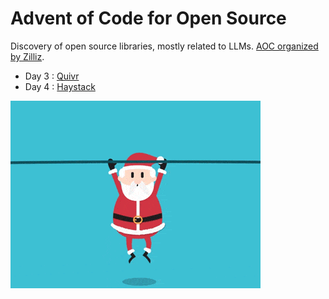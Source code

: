 # Advent of Code for Open Source

Discovery of open source libraries, mostly related to LLMs. [AOC organized by Zilliz](https://zilliz.com/blog/advent-of-code-for-open-source).

- Day 3 : [Quivr](https://github.com/StanGirard/quivr)
- Day 4 : [Haystack](https://haystack.deepset.ai/)

![Alt Text](img/christmas.gif)
